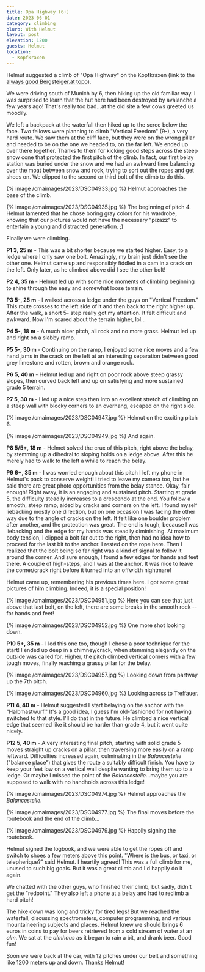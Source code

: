 ```yaml
---
title: Opa Highway (6+)
date: 2023-06-01
category: climbing
blurb: With Helmut
layout: post
elevation: 1200
guests: Helmut
location:
  - Kopfkraxen
---
```


Helmut suggested a climb of "Opa Highway" on the Kopfkraxen (link to the
[always good Bergsteiger.at topo](https://www.bergsteigen.com/touren/klettern/opa-highway-kopfkraxen/)).

We were driving south of Munich by 6, then hiking up the old familiar way.
I was surprised to learn that the hut here had been destroyed by avalanche
a few years ago! That's really too bad...at the old site a few cows
greeted us moodily.

We left a backpack at the waterfall then hiked up to the scree below the face.
Two fellows were planning to climb "Vertical Freedom" (9-), a very hard route.
We saw them at the cliff face, but they were on the wrong pillar and needed
to be on the one we headed to, on the far left. We ended up over there
together. Thanks to them for kicking good steps across the steep snow
cone that protected the first pitch of the climb. In fact, our first belay
station was buried under the snow and we had an awkward time balancing
over the moat between snow and rock, trying to sort out the ropes and get
shoes on. We clipped to the second or third bolt of the climb to do this.

{% image /cmaimages/2023/DSC04933.jpg %}
Helmut approaches the base of the climb.

{% image /cmaimages/2023/DSC04935.jpg %}
The beginning of pitch 4. Helmut lamented that he chose boring gray colors for
his wardrobe,
knowing that our pictures would not have the necessary "pizazz" to entertain
a young and distracted generation. ;)

Finally we were climbing.

**P1 3, 25 m** - This was a bit shorter because we started higher. Easy, to
a ledge where I only saw one bolt. Amazingly, my brain just didn't see the
other one. Helmut came up and responsibly fiddled in a cam in a crack on the
left. Only later, as he climbed above did I see the other bolt!

**P2 4, 35 m** - Helmut led up with some nice moments of climbing beginning
to shine through the easy and somewhat loose terrain.

**P3 5-, 25 m** - I walked across a ledge under the guys on "Vertical Freedom."
This route crosses to the left side of it and then back to the right higher
up. After the walk, a short 5- step really got my attention. It felt difficult
and awkward. Now I'm scared about the terrain higher, lol...

**P4 5-, 18 m** - A much nicer pitch, all rock and no more grass. Helmut led
up and right on a slabby ramp.

**P5 5-, 30 m** - Continuing on the ramp, I enjoyed some nice moves and a few
hand jams in the crack on the left at an interesting separation between
good grey limestone and rotten, brown and orange rock.

**P6 5, 40 m** - Helmut led up and right on poor rock above steep grassy slopes, then
curved back left and up on satisfying and more sustained grade 5 terrain.

**P7 5, 30 m** - I led up a nice step then into an excellent stretch of climbing
on a steep wall with blocky corners to an overhang, escaped on the right side.

{% image /cmaimages/2023/DSC04947.jpg %}
Helmut on the exciting pitch 6.

{% image /cmaimages/2023/DSC04949.jpg %}
And again.

**P8 5/5+, 18 m** - Helmet solved the crux of this pitch, right above the
belay, by stemming up a dihedral to sloping holds on a ledge above. After this
he merely had to walk to the left a while to reach the belay.

**P9 6+, 35 m** - I was worried enough about this pitch I left my phone in
Helmut's pack to conserve weight! I tried to leave my camera too, but he said
there are great photo opportunities from the belay stance. Okay, fair enough!
Right away, it is an engaging and sustained pitch. Starting at grade 5, the
difficulty steadily increases to a crescendo at the end. You follow a smooth,
steep ramp, aided by cracks and corners on the left. I found myself liebacking
mostly one direction, but on one occasion I was facing the other way due to
the angle of cracks on the left. It felt like one boulder problem after another,
and the protection was great. The end is tough, because I was liebacking
and the edge for my hands was steadily diminishing. At maximum body tension,
I clipped a bolt far out to the right, then had no idea how to proceed for
the last bit to the anchor. I rested on the rope here. Then I realized
that the bolt being so far right was a kind of signal to follow it around the
corner. And sure enough, I found a few edges for hands and feet there. A couple
of high-steps, and I was at the anchor. It was nice to leave the corner/crack
right before it turned into an offwidth nightmare!

Helmut came up, remembering his previous times here. I got some great pictures
of him climbing. Indeed, it is a special position!

{% image /cmaimages/2023/DSC04951.jpg %}
Here you can see that just above that last bolt, on the left, there are some
breaks in the smooth rock -- for hands and feet!

{% image /cmaimages/2023/DSC04952.jpg %}
One more shot looking down.


**P10 5+, 35 m** - I led this one too, though I chose a poor technique for the
start! I ended up deep in a chimney/crack, when stemming elegantly on the outside
was called for. Higher, the pitch climbed vertical corners with a few tough
moves, finally reaching a grassy pillar for the belay.

{% image /cmaimages/2023/DSC04957.jpg %}
Looking down from partway up the 7th pitch.

{% image /cmaimages/2023/DSC04960.jpg %}
Looking across to Treffauer.

**P11 4, 40 m** - Helmut suggested I start belaying on the anchor with the
"Halbmastwurf." It's a good idea, I guess I'm old-fashioned for not having switched
to that style. I'll do that in the future. He climbed a nice vertical edge
that seemed like it should be harder than grade 4, but it went quite nicely.

**P12 5, 40 m** - A very interesting final pitch, starting with solid grade 5
moves straight up cracks on a pillar, then traversing more easily on a ramp leftward.
Difficulties increased again, culminating in the *Balancestelle* ("balance place")
that gives the route a suitably difficult finish. You have to keep your feet
low on a vertical wall despite wanting to bring them up to a ledge. Or maybe I
missed the point of the *Balancestelle*...maybe you are supposed to walk
with no handholds across this ledge!

{% image /cmaimages/2023/DSC04974.jpg %}
Helmut approaches the *Balancestelle*.

{% image /cmaimages/2023/DSC04977.jpg %}
The final moves before the routebook and the end of the climb...

{% image /cmaimages/2023/DSC04979.jpg %}
Happily signing the routebook.

Helmut signed the logbook, and we were able to get the ropes off and switch to
shoes a few meters above this point. "Where is the bus, or taxi, or telepherique?"
said Helmut. I heartily agreed! This was a full climb for me, unused to such
big goals. But it was a great climb and I'd happily do it again.

We chatted with the other guys, who finished their climb, but sadly, didn't get
the "redpoint." They also left a phone at a belay and had to reclimb a hard pitch!

The hike down was long and tricky for tired legs! But we reached the waterfall,
discussing spectrometers, computer programming, and various mountaineering subjects
and places. Helmut knew we should brings 6 euros in coins to pay for beers
retrieved from a cold stream of water at an *alm*. We sat at the *almhaus* as
it began to rain a bit, and drank beer. Good fun!

Soon we were back at the car, with 12 pitches under our belt and something like
1200 meters up and down. Thanks Helmut!

